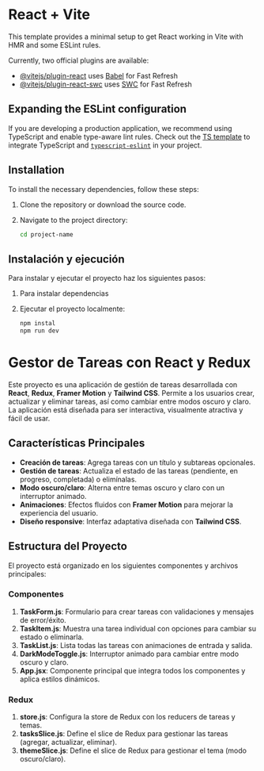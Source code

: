 
# React + Vite

This template provides a minimal setup to get React working in Vite with HMR and some ESLint rules.

Currently, two official plugins are available:

- [@vitejs/plugin-react](https://github.com/vitejs/vite-plugin-react/blob/main/packages/plugin-react/README.md) uses [Babel](https://babeljs.io/) for Fast Refresh
- [@vitejs/plugin-react-swc](https://github.com/vitejs/vite-plugin-react-swc) uses [SWC](https://swc.rs/) for Fast Refresh

## Expanding the ESLint configuration

If you are developing a production application, we recommend using TypeScript and enable type-aware lint rules. Check out the [TS template](https://github.com/vitejs/vite/tree/main/packages/create-vite/template-react-ts) to integrate TypeScript and [`typescript-eslint`](https://typescript-eslint.io) in your project.

## Installation

To install the necessary dependencies, follow these steps:

1. Clone the repository or download the source code.
2. Navigate to the project directory:

   ```bash
   cd project-name

## Instalación y ejecución

Para instalar y ejecutar el proyecto haz los siguientes pasos:

1. Para instalar dependencias
2. Ejecutar el proyecto localmente:

   ```bash
   npm instal
   npm run dev

# Gestor de Tareas con React y Redux

Este proyecto es una aplicación de gestión de tareas desarrollada con **React**, **Redux**, **Framer Motion** y **Tailwind CSS**. Permite a los usuarios crear, actualizar y eliminar tareas, así como cambiar entre modos oscuro y claro. La aplicación está diseñada para ser interactiva, visualmente atractiva y fácil de usar.

## Características Principales

- **Creación de tareas**: Agrega tareas con un título y subtareas opcionales.
- **Gestión de tareas**: Actualiza el estado de las tareas (pendiente, en progreso, completada) o elimínalas.
- **Modo oscuro/claro**: Alterna entre temas oscuro y claro con un interruptor animado.
- **Animaciones**: Efectos fluidos con **Framer Motion** para mejorar la experiencia del usuario.
- **Diseño responsive**: Interfaz adaptativa diseñada con **Tailwind CSS**.

## Estructura del Proyecto

El proyecto está organizado en los siguientes componentes y archivos principales:

### Componentes

1. **TaskForm.js**: Formulario para crear tareas con validaciones y mensajes de error/éxito.
2. **TaskItem.js**: Muestra una tarea individual con opciones para cambiar su estado o eliminarla.
3. **TaskList.js**: Lista todas las tareas con animaciones de entrada y salida.
4. **DarkModeToggle.js**: Interruptor animado para cambiar entre modo oscuro y claro.
5. **App.jsx**: Componente principal que integra todos los componentes y aplica estilos dinámicos.

### Redux

1. **store.js**: Configura la store de Redux con los reducers de tareas y temas.
2. **tasksSlice.js**: Define el slice de Redux para gestionar las tareas (agregar, actualizar, eliminar).
3. **themeSlice.js**: Define el slice de Redux para gestionar el tema (modo oscuro/claro).
